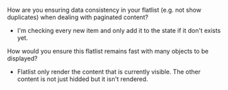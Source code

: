 How are you ensuring data consistency in your flatlist (e.g. not show duplicates) when
dealing with paginated content?

- I'm checking every new item and only add it to the state if it don't exists yet.

How would you ensure this flatlist remains fast with many objects to be displayed?

- Flatlist only render the content that is currently visible. The other content is not just hidded but it isn't rendered.
